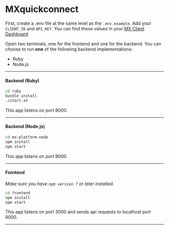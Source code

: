 # MXquickconnect

First, create a .env file at the same level as the `.env.example`. Add your `CLIENT_ID` and `API_KEY`. You can find these values in your [MX Client Dashboard](https://dashboard.mx.com)

Open two terminals, one for the frontend and one for the backend. You can choose to run **one** of the following backend implementations:
* Ruby
* Node.js

---
#### Backend (Ruby)

```bash
cd ruby
bundle install
./start.sh
```
This app listens on port 8000.

---
#### Backend (Node.js)
```bash
cd mx-platform-node
npm install
npm start
```
This app listens on port 8000.

---
#### Frontend

_Make sure you have `npm version 7` or later installed._

```bash
cd frontend
npm install
npm start
```
This app listens on port 3000 and sends api requests to localhost port 8000.

---
